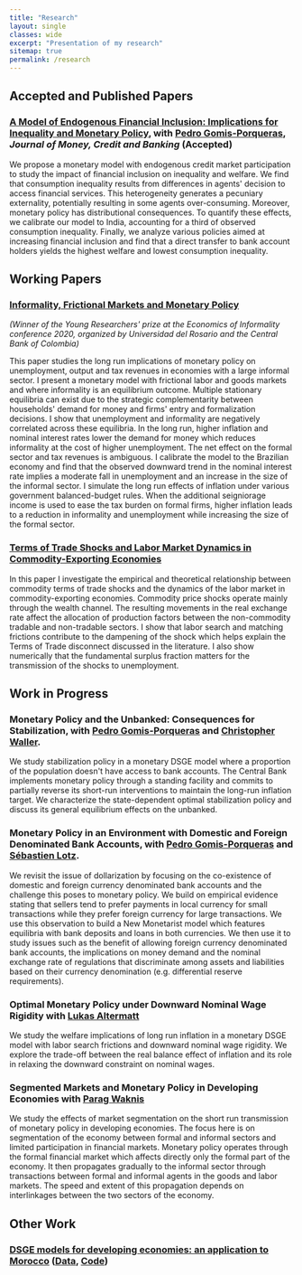 ```yaml
---
title: "Research"
layout: single
classes: wide
excerpt: "Presentation of my research"
sitemap: true
permalink: /research
---
```

## Accepted and Published Papers

### [A Model of Endogenous Financial Inclusion: Implications for Inequality and Monetary Policy](https://ideas.repec.org/p/zur/econwp/310.html), with [Pedro Gomis-Porqueras](https://sites.google.com/site/pedrogomisporqueras/), *Journal of Money, Credit and Banking* (Accepted) 

We propose a monetary model with endogenous credit market participation to study the impact of financial inclusion on inequality and welfare. We find that consumption inequality results from differences in agents' decision to access financial services. This heterogeneity generates a pecuniary externality, potentially resulting in some agents over-consuming. Moreover, monetary policy has distributional consequences. To quantify these effects, we calibrate our model to India, accounting for a third of observed consumption inequality. Finally, we analyze various policies aimed at increasing financial inclusion and find that a direct transfer to bank account holders yields the highest welfare and lowest consumption inequality.


## Working Papers

### [Informality, Frictional Markets and Monetary Policy](https://maitlahcen.github.io/pdfs/maitlahcen_jmp.pdf)

*(Winner of the Young Researchers' prize at the Economics of Informality conference 2020, organized by Universidad del Rosario and the Central Bank of Colombia)*

This paper studies the long run implications of monetary policy on unemployment, output and tax revenues in economies with a large informal sector. I present a monetary model with frictional labor and goods markets and where informality is an equilibrium outcome. Multiple stationary equilibria can exist due to the strategic complementarity between households' demand for money and firms' entry and formalization decisions. I show that unemployment and informality are negatively correlated across these equilibria. In the long run, higher inflation and nominal interest rates lower the demand for money which reduces informality at the cost of higher unemployment. The net effect on the formal sector and tax revenues is ambiguous. I calibrate the model to the Brazilian economy and find that the observed downward trend in the nominal interest rate implies a moderate fall in unemployment and an increase in the size of the informal sector. I simulate the long run effects of inflation under various government balanced-budget rules. When the additional seigniorage income is used to ease the tax burden on formal firms, higher inflation leads to a reduction in informality and unemployment while increasing the size of the formal sector.

### [Terms of Trade Shocks and Labor Market Dynamics in Commodity-Exporting Economies](https://maitlahcen.github.io/pdfs/comm_tot_lmdynamics_paper.pdf)

In this paper I investigate the empirical and theoretical relationship between commodity terms of trade shocks and the dynamics of the labor market in commodity-exporting economies. Commodity price shocks operate mainly through the wealth channel. The resulting movements in the real exchange rate affect the allocation of production factors between the non-commodity tradable and non-tradable sectors. I show that labor search and matching frictions contribute to the dampening of the shock which helps explain the Terms of Trade disconnect discussed in the literature. I also show numerically that the fundamental surplus fraction matters for the transmission of the shocks to unemployment.

## Work in Progress

### Monetary Policy and the Unbanked: Consequences for Stabilization, with [Pedro Gomis-Porqueras](https://sites.google.com/site/pedrogomisporqueras/) and [Christopher Waller](https://research.stlouisfed.org/econ/waller/sel/).

We study stabilization policy in a monetary DSGE model where a proportion of the population doesn't have access to bank accounts. The Central Bank implements monetary policy through a standing facility and commits to partially reverse its short-run interventions to maintain the long-run inflation target. We characterize the state-dependent optimal stabilization policy and discuss its general equilibrium effects on the unbanked.

### Monetary Policy in an Environment with Domestic and Foreign Denominated Bank Accounts, with [Pedro Gomis-Porqueras](https://sites.google.com/site/pedrogomisporqueras/) and [Sébastien Lotz](http://lemma.u-paris2.fr/fr/node/35).

We revisit the issue of dollarization by focusing on the co-existence of domestic and foreign currency denominated bank accounts and the challenge this poses to monetary policy. We build on empirical evidence stating that sellers tend to prefer payments in local currency for small transactions while they prefer foreign currency for large transactions. We use this observation to build a New Monetarist model which features equilibria with bank deposits and loans in both currencies. We then use it to study issues such as the benefit of allowing foreign currency denominated bank accounts, the implications on money demand and the nominal exchange rate of regulations that discriminate among assets and liabilities based on their currency denomination (e.g. differential reserve requirements).

### Optimal Monetary Policy under Downward Nominal Wage Rigidity with [Lukas Altermatt](https://sites.google.com/view/lukasaltermatt)

We study the welfare implications of long run inflation in a monetary DSGE model with labor search frictions and downward nominal wage rigidity. We explore the trade-off between the real balance effect of inflation and its role in relaxing the downward constraint on nominal wages.

### Segmented Markets and Monetary Policy in Developing Economies with [Parag Waknis](https://aud.ac.in/faculty/dr-parag-waknis) 

We study the effects of market segmentation on the short run transmission of monetary policy in developing economies. The focus here is on segmentation of the economy between formal and informal sectors and limited participation in financial markets. Monetary policy operates through the formal financial market which affects directly only the formal part of the economy. It then propagates gradually to the informal sector through transactions between formal and informal agents in the goods and labor markets. The speed and extent of this propagation depends on interlinkages between the two sectors of the economy.

## Other Work

### [DSGE models for developing economies: an application to Morocco](https://ideas.repec.org/p/pra/mprapa/63404.html) ([Data](https://www.dropbox.com/s/vcvmrj2pm7usi0x/NK_SOE_Data.xlsx?raw=1), [Code](https://www.dropbox.com/s/7tga95wuabfynqx/nk_soe_inf_code.zip?raw=1))
